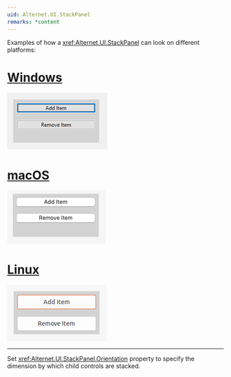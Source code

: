 ```yaml
---
uid: Alternet.UI.StackPanel
remarks: *content
---
```


Examples of how a <xref:Alternet.UI.StackPanel> can look on different platforms:

# [Windows](#tab/screenshot-windows)
![StackPanel on Windows](images/stackpanel-windows.png)
# [macOS](#tab/screenshot-macos)
![StackPanel on macOS](images/stackpanel-macos.png)
# [Linux](#tab/screenshot-linux)
![StackPanel on Linux](images/stackpanel-linux.png)
***

Set <xref:Alternet.UI.StackPanel.Orientation> property to specify the dimension by which child controls are stacked.